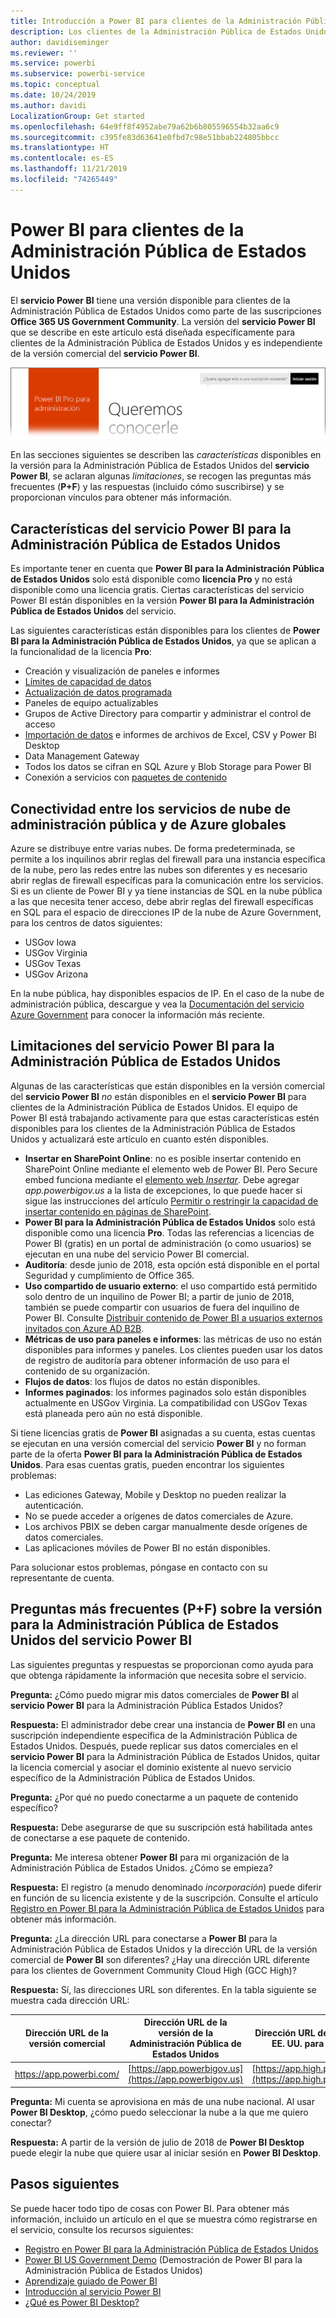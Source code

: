 ```yaml
---
title: Introducción a Power BI para clientes de la Administración Pública de Estados Unidos
description: Los clientes de la Administración Pública de Estados Unidos pueden obtener información sobre las características y las limitaciones del servicio Power BI para la Administración Pública de Estados Unidos.
author: davidiseminger
ms.reviewer: ''
ms.service: powerbi
ms.subservice: powerbi-service
ms.topic: conceptual
ms.date: 10/24/2019
ms.author: davidi
LocalizationGroup: Get started
ms.openlocfilehash: 64e9ff8f4952abe79a62b6b805596554b32aa6c9
ms.sourcegitcommit: c395fe83d63641e0fbd7c98e51bbab224805bbcc
ms.translationtype: HT
ms.contentlocale: es-ES
ms.lasthandoff: 11/21/2019
ms.locfileid: "74265449"
---
```

# <a name="power-bi-for-us-government-customers"></a>Power BI para clientes de la Administración Pública de Estados Unidos
El **servicio Power BI** tiene una versión disponible para clientes de la Administración Pública de Estados Unidos como parte de las suscripciones **Office 365 US Government Community**. La versión del **servicio Power BI** que se describe en este artículo está diseñada específicamente para clientes de la Administración Pública de Estados Unidos y es independiente de la versión comercial del **servicio Power BI**.

![](media/service-govus-overview/service_usgov_overview-1.png)

En las secciones siguientes se describen las *características* disponibles en la versión para la Administración Pública de Estados Unidos del **servicio Power BI**, se aclaran algunas *limitaciones*, se recogen las preguntas más frecuentes (**P+F**) y las respuestas (incluido cómo suscribirse) y se proporcionan vínculos para obtener más información.

## <a name="features-of-power-bi-us-government"></a>Características del servicio Power BI para la Administración Pública de Estados Unidos
Es importante tener en cuenta que **Power BI para la Administración Pública de Estados Unidos** solo está disponible como **licencia Pro** y no está disponible como una licencia gratis. Ciertas características del servicio Power BI están disponibles en la versión **Power BI para la Administración Pública de Estados Unidos** del servicio.

Las siguientes características están disponibles para los clientes de **Power BI para la Administración Pública de Estados Unidos**, ya que se aplican a la funcionalidad de la licencia **Pro**:

* Creación y visualización de paneles e informes
* [Límites de capacidad de datos](service-admin-manage-your-data-storage-in-power-bi.md)
* [Actualización de datos programada](refresh-data.md)
* Paneles de equipo actualizables
* Grupos de Active Directory para compartir y administrar el control de acceso
* [Importación de datos](service-get-data.md) e informes de archivos de Excel, CSV y Power BI Desktop
* Data Management Gateway
* Todos los datos se cifran en SQL Azure y Blob Storage para Power BI
* Conexión a servicios con [paquetes de contenido](service-connect-to-services.md)

## <a name="connectivity-between-government-and-global-azure-cloud-services"></a>Conectividad entre los servicios de nube de administración pública y de Azure globales 

Azure se distribuye entre varias nubes. De forma predeterminada, se permite a los inquilinos abrir reglas del firewall para una instancia específica de la nube, pero las redes entre las nubes son diferentes y es necesario abrir reglas de firewall específicas para la comunicación entre los servicios. Si es un cliente de Power BI y ya tiene instancias de SQL en la nube pública a las que necesita tener acceso, debe abrir reglas del firewall específicas en SQL para el espacio de direcciones IP de la nube de Azure Government, para los centros de datos siguientes:

* USGov Iowa
* USGov Virginia
* USGov Texas
* USGov Arizona

En la nube pública, hay disponibles espacios de IP. En el caso de la nube de administración pública, descargue y vea la [Documentación del servicio Azure Government](https://www.microsoft.com/download/details.aspx?id=57063) para conocer la información más reciente.

## <a name="limitations-of-power-bi-us-government"></a>Limitaciones del servicio Power BI para la Administración Pública de Estados Unidos
Algunas de las características que están disponibles en la versión comercial del **servicio Power BI** *no* están disponibles en el **servicio Power BI** para clientes de la Administración Pública de Estados Unidos. El equipo de Power BI está trabajando activamente para que estas características estén disponibles para los clientes de la Administración Pública de Estados Unidos y actualizará este artículo en cuanto estén disponibles.

* **Insertar en SharePoint Online**: no es posible insertar contenido en SharePoint Online mediante el elemento web de Power BI. Pero Secure embed funciona mediante el [elemento web *Insertar*](https://docs.microsoft.com/power-bi/service-embed-secure). Debe agregar *app.powerbigov.us* a la lista de excepciones, lo que puede hacer si sigue las instrucciones del artículo [Permitir o restringir la capacidad de insertar contenido en páginas de SharePoint](https://support.office.com/article/allow-or-restrict-the-ability-to-embed-content-on-sharepoint-pages-e7baf83f-09d0-4bd1-9058-4aa483ee137b).
* **Power BI para la Administración Pública de Estados Unidos** solo está disponible como una licencia **Pro**. Todas las referencias a licencias de Power BI (gratis) en un portal de administración (o como usuarios) se ejecutan en una nube del servicio Power BI comercial.
* **Auditoría**: desde junio de 2018, esta opción está disponible en el portal Seguridad y cumplimiento de Office 365.
* **Uso compartido de usuario externo**: el uso compartido está permitido solo dentro de un inquilino de Power BI; a partir de junio de 2018, también se puede compartir con usuarios de fuera del inquilino de Power BI. Consulte [Distribuir contenido de Power BI a usuarios externos invitados con Azure AD B2B](service-admin-azure-ad-b2b.md).
* **Métricas de uso para paneles e informes**: las métricas de uso no están disponibles para informes y paneles. Los clientes pueden usar los datos de registro de auditoría para obtener información de uso para el contenido de su organización.
* **Flujos de datos**: los flujos de datos no están disponibles.
* **Informes paginados**: los informes paginados solo están disponibles actualmente en USGov Virginia.  La compatibilidad con USGov Texas está planeada pero aún no está disponible.

Si tiene licencias gratis de **Power BI** asignadas a su cuenta, estas cuentas se ejecutan en una versión comercial del servicio **Power BI** y no forman parte de la oferta **Power BI para la Administración Pública de Estados Unidos**. Para esas cuentas gratis, pueden encontrar los siguientes problemas:

* Las ediciones Gateway, Mobile y Desktop no pueden realizar la autenticación.
* No se puede acceder a orígenes de datos comerciales de Azure.
* Los archivos PBIX se deben cargar manualmente desde orígenes de datos comerciales.
* Las aplicaciones móviles de Power BI no están disponibles.

Para solucionar estos problemas, póngase en contacto con su representante de cuenta.

## <a name="frequently-asked-questions-faq-for-the-us-government-version-of-the-power-bi-service"></a>Preguntas más frecuentes (P+F) sobre la versión para la Administración Pública de Estados Unidos del servicio Power BI
Las siguientes preguntas y respuestas se proporcionan como ayuda para que obtenga rápidamente la información que necesita sobre el servicio.

**Pregunta:** ¿Cómo puedo migrar mis datos comerciales de **Power BI** al **servicio Power BI** para la Administración Pública Estados Unidos?

**Respuesta:** El administrador debe crear una instancia de **Power BI** en una suscripción independiente específica de la Administración Pública de Estados Unidos. Después, puede replicar sus datos comerciales en el **servicio Power BI** para la Administración Pública de Estados Unidos, quitar la licencia comercial y asociar el dominio existente al nuevo servicio específico de la Administración Pública de Estados Unidos.

**Pregunta:** ¿Por qué no puedo conectarme a un paquete de contenido específico?

**Respuesta:** Debe asegurarse de que su suscripción está habilitada antes de conectarse a ese paquete de contenido.

**Pregunta:** Me interesa obtener **Power BI** para mi organización de la Administración Pública de Estados Unidos. ¿Cómo se empieza?

**Respuesta:** El registro (a menudo denominado *incorporación*) puede diferir en función de su licencia existente y de la suscripción. Consulte el artículo [Registro en Power BI para la Administración Pública de Estados Unidos](service-govus-signup.md) para obtener más información.

**Pregunta:** ¿La dirección URL para conectarse a **Power BI** para la Administración Pública de Estados Unidos y la dirección URL de la versión comercial de **Power BI** son diferentes? ¿Hay una dirección URL diferente para los clientes de Government Community Cloud High (GCC High)?

**Respuesta:** Sí, las direcciones URL son diferentes. En la tabla siguiente se muestra cada dirección URL:

| Dirección URL de la versión comercial | Dirección URL de la versión de la Administración Pública de Estados Unidos | Dirección URL del gobierno de EE. UU. para GCC High |
| --- | --- | --- |
| https://app.powerbi.com/ |[https://app.powerbigov.us](https://app.powerbigov.us) | [https://app.high.powerbigov.us](https://app.high.powerbigov.us) |

**Pregunta:** Mi cuenta se aprovisiona en más de una nube nacional. Al usar **Power BI Desktop**, ¿cómo puedo seleccionar la nube a la que me quiero conectar?

**Respuesta:** A partir de la versión de julio de 2018 de **Power BI Desktop** puede elegir la nube que quiere usar al iniciar sesión en **Power BI Desktop**.


## <a name="next-steps"></a>Pasos siguientes
Se puede hacer todo tipo de cosas con Power BI. Para obtener más información, incluido un artículo en el que se muestra cómo registrarse en el servicio, consulte los recursos siguientes:

* [Registro en Power BI para la Administración Pública de Estados Unidos](service-govus-signup.md)
* <a href="https://channel9.msdn.com/Blogs/Azure/Cognitive-Services-HDInsight-and-Power-BI-on-Azure-Government">Power BI US Government Demo</a> (Demostración de Power BI para la Administración Pública de Estados Unidos)
* [Aprendizaje guiado de Power BI](guided-learning/index.yml)
* [Introducción al servicio Power BI](service-get-started.md)
* [¿Qué es Power BI Desktop?](desktop-what-is-desktop.md)

